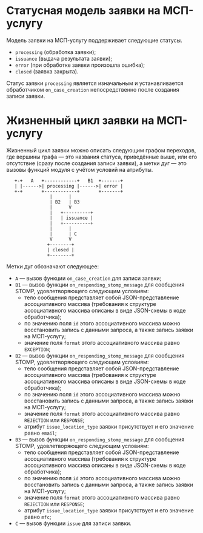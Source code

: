 # Статусная модель заявки на МСП-услугу

Модель заявки на МСП-услугу поддерживает следующие статусы.

*  `processing` (обработка заявки);
*  `issuance` (выдача результата заявки);
*  `error` (при обработке заявки произошла ошибка);
*  `closed` (заявка закрыта).

Статус заявки `processing` является изначальным и устанавливается обработчиком
`on_case_creation` непосредственно после создания записи заявки.

# Жизненный цикл заявки на МСП-услугу

Жизненный цикл заявки можно описать следующим графом переходов, где вершины
графа — это названия статуса, приведённые выше, или его отсутствие (сразу
после создания записи заявки), а метки дуг — это вызовы функций модуля с учётом
условий на атрибуты.

```
   +-+   A   +------------+   B1  +-------+
   | |------>| processing |------>| error |
   +-+       +------------+       +-------+
                |      |
                | B2   | B3
                |      V
                |   +----------+
                |   | issuance |
                |   +----------+
                |      |
                |      | C
                V      V
               +--------+
               | closed |
               +--------+
```

Метки дуг обозначают следующее:

*   `A` — вызов функции `on_case_creation` для записи заявки;
*   `B1` — вызов функции `on_responding_stomp_message` для сообщения STOMP,
    удовлетворяющего следующим условиям:
    -   тело сообщения представляет собой JSON-представление ассоциативного
        массива (требования к структуре ассоциативного массива описаны в виде
        JSON-схемы в коде обработчика);
    -   по значению поля `id` этого ассоциативного массива можно восстановить
        запись с данными запроса, а также запись заявки на МСП-услугу;
    -   значение поля `format` этого ассоциативного массива равно `EXCEPTION`;
*   `B2` — вызов функции `on_responding_stomp_message` для сообщения STOMP,
    удовлетворяющего следующим условиям:
    -   тело сообщения представляет собой JSON-представление ассоциативного
        массива (требования к структуре ассоциативного массива описаны в виде
        JSON-схемы в коде обработчика);
    -   по значению поля `id` этого ассоциативного массива можно восстановить
        запись с данными запроса, а также запись заявки на МСП-услугу;
    -   значение поля `format` этого ассоциативного массива равно `REJECTION`
        или `RESPONSE`;
    -   атрибут `issue_location_type` заявки присутствует и его значение равно
        `email`;
*   `B3` — вызов функции `on_responding_stomp_message` для сообщения STOMP,
    удовлетворяющего следующим условиям:
    -   тело сообщения представляет собой JSON-представление ассоциативного
        массива (требования к структуре ассоциативного массива описаны в виде
        JSON-схемы в коде обработчика);
    -   по значению поля `id` этого ассоциативного массива можно восстановить
        запись с данными запроса, а также запись заявки на МСП-услугу;
    -   значение поля `format` этого ассоциативного массива равно `REJECTION`
        или `RESPONSE`;
    -   атрибут `issue_location_type` заявки присутствует и его значение равно
        `mfc`;
*   `C` — вызов функции `issue` для записи заявки.
